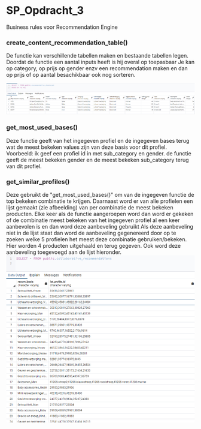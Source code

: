 # SP_Opdracht_3
Business rules voor Recommendation Engine
### create_content_recommendation_table()
De functie kan verschillende tabellen maken en bestaande tabellen legen.
Doordat de functie een aantal inputs heeft is hij overal op toepasbaar
Je kan op category, op prijs op gender enzv een recommendation maken en dan op prijs of op aantal besachikbaar ook nog sorteren.

![plot](./images/Screenshot_content.png)
### get_most_used_bases()
Deze functie geeft van het ingegeven profiel en de ingegeven bases terug wat de meest bekeken values zijn van deze basis voor dit profiel.
Voorbeeld: ik geef een profiel id in met sub_category en gender.
de functie geeft de meest bekeken gender en de meest bekeken sub_category terug van dit profiel. 

### get_similar_profiles()
Deze gebruikt de "get_most_used_bases()" om van de ingegeven functie de top bekeken combinatie te krijgen.
Daarnaast word er van alle profielen een lijst gemaakt (zie afbeelding) van per combinatie de meest bekeken producten.
Elke keer als de functie aangeroepen word dan word er gekeken of de combinatie meest bekeken van het ingegeven profiel al een keer aanbevolen is en dan word deze aanbeveling gebruikt
Als deze aanbeveling niet in de lijst staat dan word de aanbeveling gegenereerd door op te zoeken welke 5 profielen het meest deze combinatie gebruiken/bekeken.
Hier worden 4 producten uitgehaald en terug gegeven. Ook word deze aanbeveling toegevoegd aan de lijst hieronder.
![plot](./images/Screenshot_collab.png)


